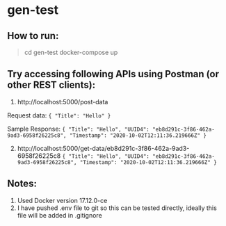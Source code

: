 # gen-test

## How to run:

> cd gen-test
> docker-compose up


## Try accessing following APIs using Postman (or other REST clients):

1. http://localhost:5000/post-data

Request data:
`{
    "Title": "Hello"
}`

Sample Response:
`{
    "Title": "Hello",
    "UUID4": "eb8d291c-3f86-462a-9ad3-6958f26225c8",
    "Timestamp": "2020-10-02T12:11:36.219666Z"
}`

2. http://localhost:5000/get-data/eb8d291c-3f86-462a-9ad3-6958f26225c8
`{
    "Title": "Hello",
    "UUID4": "eb8d291c-3f86-462a-9ad3-6958f26225c8",
    "Timestamp": "2020-10-02T12:11:36.219666Z"
}`


## Notes:

1. Used Docker version 17.12.0-ce
2. I have pushed .env file to git so this can be tested directly, ideally this file will be added in .gitignore
